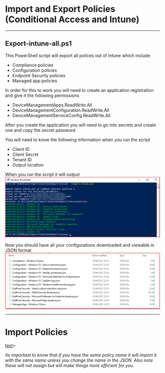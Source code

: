 # Import and Export Policies (Conditional Access and Intune)

---
## Export-intune-all.ps1
This PowerShell script will export all polices out of Intune which include
- Compliance policies
- Configuration policies
- Endpoint Security policies
- Managed app policies

In order for this to work you will need to create an application registration and give it the following permissions
- DeviceManagementApps.ReadWrite.All
- DeviceManagementConfiguration.ReadWrite.All
- DeviceManagementServiceConfig.ReadWrite.All

After you create the application you will need to go into secrets and create one and copy the secret password

You will need to know the following information when you run the script
- Client ID
- Client Secret
- Tenant ID
- Output location

When you run the script it will output 
![alt text](Assets/Image1.png)

Now you should have all your configurations downloaded and viewable in JSON format
![](Assets/image2.png)

---
# Import Policies
[text](Import-Intune-Policies.ps1)>

*Its important to know that if you have the same policy name it will import it with the same name unless you change the name in the JSON. Also note these will not assign but will make things more efficient for you.*

